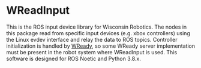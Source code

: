 # WReadInput

This is the ROS input device library for Wisconsin Robotics.
The nodes in this package read from specific input devices (e.g. xbox controllers) using the Linux evdev interface and relay the data to ROS topics.
Controller initialization is handled by [WReady](https://github.com/WisconsinRobotics/wready), so some WReady server implementation must be present in the robot system where WReadInput is used.
This software is designed for ROS Noetic and Python 3.8.x.
